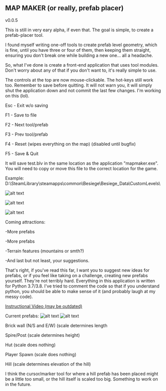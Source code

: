MAP MAKER (or really, prefab placer) 
-
v0.0.5

This is still in very eary alpha, if even that.  The goal is simple, to create a prefab-placer tool.

I found myself writing one-off tools to create prefab level geometry, which is fine, until you have three or four of them, then keeping them straight, ensuring you don't break one while building a new one... all a headache.

So, what I've done is create a front-end application that uses tool modules.  Don't worry about any of that if you don't want to, it's really simple to use.

The controls at the top are now mouse-clickable.  The hot-keys still work too.
Remember to save before quitting.  It will not warn you, it will simply shut the application down and not commit the last few changes.  I'm working on this (lol).

Esc - Exit w/o saving

F1 - Save to file

F2 - Next tool/prefab

F3 - Prev tool/prefab

F4 - Reset (wipes everything on the map) (disabled until bugfix)

F5 - Save & Quit


It will save test.blv in the same location as the application "mapmaker.exe".  You will need to copy or move this file to the correct location for the game.

Example: D:\SteamLibrary\steamapps\common\Besiege\Besiege_Data\CustomLevels\

![alt text](https://raw.githubusercontent.com/flozenstein/mapmaker/master/prefabs.PNG "Before")

![alt text](https://raw.githubusercontent.com/flozenstein/mapmaker/master/prefabs_destroyed.PNG "After")

![alt text](https://raw.githubusercontent.com/flozenstein/mapmaker/master/editorGameComparison.PNG "Editor and Game side-by-side")

Coming attractions:

-More prefabs

-More prefabs

-Terrain features (mountains or smth?)

-And last but not least, your suggestions.

That's right, if you've read this far, I want you to suggest new ideas for prefabs, or if you feel like taking on a challenge, creating new prefabs yourself.  They're not terribly hard.  Everything in this application is written for Python 3.7/3.8.  I've tried to comment the code so that if you understand python, you should be able to make sense of it (and probably laugh at my messy code).

[Instructional Video (may be outdated)](https://youtu.be/kztvYCTBSB4)

Current prefabs:
![alt text](https://github.com/flozenstein/mapmaker/blob/master/test.png?raw=true "Editor")
![alt text](https://github.com/flozenstein/mapmaker/blob/master/test2.png?raw=true "in-Game")

Brick wall (N/S and E/W) (scale determines length

Spire/Post (scale determines height)

Hut (scale does nothing)

Player Spawn (scale does nothing)

Hill (scale determines elevation of the hill)


I think the cursor/marker tool for where a hill prefab has been placed might be a little too small, or the hill itself is scaled too big.  Something to work on in the future.
